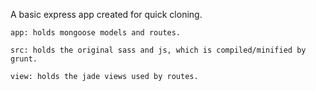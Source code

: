 A basic express app created for quick cloning.

    app: holds mongoose models and routes.

    src: holds the original sass and js, which is compiled/minified by grunt.

    view: holds the jade views used by routes.
